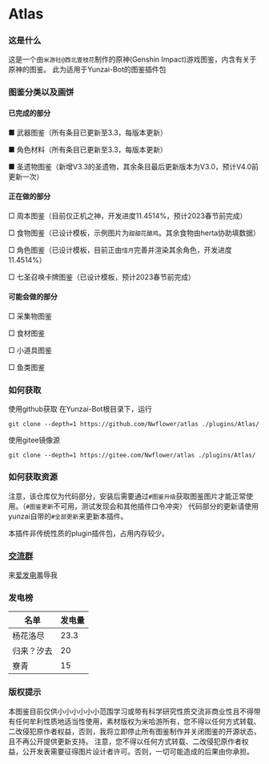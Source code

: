 # Atlas

### 这是什么
这是一个由`米游社@西北壹枝花`制作的原神(Genshin Impact)游戏图鉴，内含有关于原神的图鉴。
此为适用于Yunzai-Bot的图鉴插件包

### 图鉴分类以及画饼
#### 已完成的部分

■ 武器图鉴（所有条目已更新至3.3，每版本更新）

■ 角色材料（所有条目已更新至3.3，每版本更新）

■ 圣遗物图鉴（新增V3.3的圣遗物，其余条目最后更新版本为V3.0，预计V4.0前更新一次）

#### 正在做的部分

□ 周本图鉴（目前仅正机之神，开发进度11.4514%，预计2023春节前完成）

□ 食物图鉴（已设计模板，示例图片为`甜甜花酿鸡`。其余食物由herta协助填数据）

□ 角色图鉴（已设计模板，目前正由`惜月`完善并渲染其余角色，开发进度11.4514%）

□ 七圣召唤卡牌图鉴（已设计模板，预计2023春节前完成）

#### 可能会做的部分

□ 采集物图鉴

□ 食材图鉴

□ 小道具图鉴

□ 鱼类图鉴


### 如何获取

使用github获取
在Yunzai-Bot根目录下，运行
```
git clone --depth=1 https://github.com/Nwflower/atlas ./plugins/Atlas/
```

使用gitee镜像源
```
git clone --depth=1 https://gitee.com/Nwflower/atlas ./plugins/Atlas/
```

### 如何获取资源
注意，该仓库仅为代码部分，安装后需要通过`#图鉴升级`获取图鉴图片才能正常使用。（`#图鉴更新`不可用，测试发现会和其他插件口令冲突）
代码部分的更新请使用yunzai自带的`#全部更新`来更新本插件。

本插件非传统性质的plugin插件包，占用内存较少。

### [交流群](https://qm.qq.com/cgi-bin/qm/qr?k=XOTZhBWpv68F1sfsMIzKJpg28NBPKJgg&jump_from=webapi&authKey=/XagQoLiUhOi+t67MCkWOSRLlXe+ywVmrkCHdoD3CjwqNzAUYspTrqYklkwb3W0R)

来[爱发电](https://afdian.net/a/Nwflower)羞辱我

### 发电榜

| 名单   | 发电量  |
|------|------|
| 杨花洛尽 | 23.3 |
| 归来？汐去 | 20   |
| 寮青   | 15   |

### 版权提示
本图鉴目前仅供小小小小小小范围学习或带有科学研究性质交流非商业性且不得带有任何牟利性质地适当性使用，素材版权为米哈游所有，您不得以任何方式转载、二改侵犯原作者权益，否则，我将立即停止所有图鉴制作并关闭图鉴的开源状态，且不再公开提供更新支持。
注意，您不得以任何方式转载、二改侵犯原作者权益，公开发表需要征得图片设计者许可。否则，一切可能造成的后果由你承担。